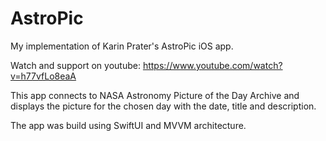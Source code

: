 # AstroPic
My implementation of Karin Prater's AstroPic iOS app. 

Watch and support on youtube: https://www.youtube.com/watch?v=h77vfLo8eaA

This app connects to NASA Astronomy Picture of the Day Archive and displays the picture for the chosen day with the date, title and description.

The app was build using SwiftUI and MVVM architecture.

